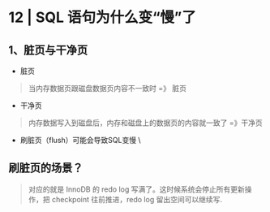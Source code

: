 # 12 | SQL 语句为什么变“慢”了

## 1、脏页与干净页
- 脏页  
> 当内存数据页跟磁盘数据页内容不一致时 =》 脏页  
- 干净页  
> 内存数据写入到磁盘后，内存和磁盘上的数据页的内容就一致了 =》干净页
- 刷脏页（flush）可能会导致SQL变慢 \

## 刷脏页的场景？
> 对应的就是 InnoDB 的 redo log 写满了。这时候系统会停止所有更新操作，把 checkpoint 往前推进，redo log 留出空间可以继续写.
                                       
                              



